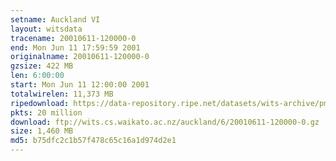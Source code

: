 ```yaml
---
setname: Auckland VI
layout: witsdata
tracename: 20010611-120000-0
end: Mon Jun 11 17:59:59 2001
originalname: 20010611-120000-0
gzsize: 422 MB
len: 6:00:00
start: Mon Jun 11 12:00:00 2001
totalwirelen: 11,373 MB
ripedownload: https://data-repository.ripe.net/datasets/wits-archive/pma/long/auck/6//20010611-120000-0.gz
pkts: 20 million
download: ftp://wits.cs.waikato.ac.nz/auckland/6/20010611-120000-0.gz
size: 1,460 MB
md5: b75dfc2c1b57f478c65c16a1d974d2e1
---
```

